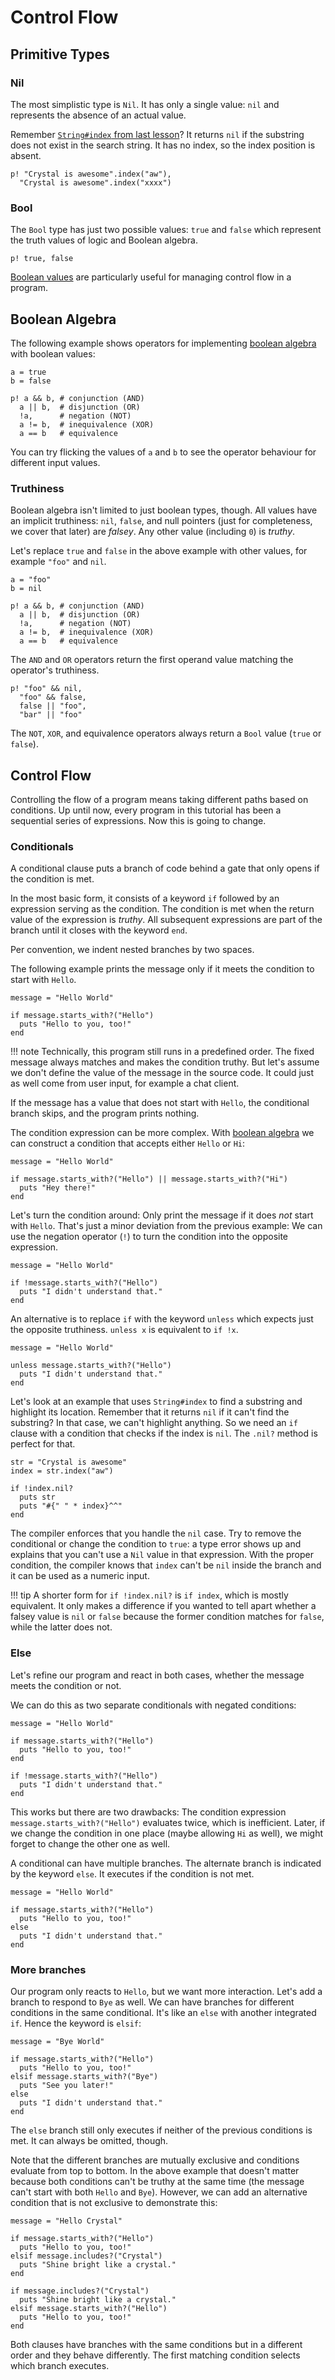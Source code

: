 # Control Flow

## Primitive Types

### Nil

The most simplistic type is `Nil`. It has only a single value: `nil` and represents
the absence of an actual value.

Remember [`String#index` from last lesson](./40_strings.md#indexing-substrings)?
It returns `nil` if the substring does not exist in the search string. It has no index,
so the index position is absent.

```crystal-play
p! "Crystal is awesome".index("aw"),
  "Crystal is awesome".index("xxxx")
```

### Bool

The `Bool` type has just two possible values: `true` and `false` which represent the
truth values of logic and Boolean algebra.

```crystal-play
p! true, false
```

[Boolean values](https://en.wikipedia.org/wiki/Boolean_data_type) are particularly useful for
managing control flow in a program.

## Boolean Algebra

The following example shows operators for implementing [boolean algebra](https://en.wikipedia.org/wiki/Boolean_algebra) with
boolean values:

```crystal-play
a = true
b = false

p! a && b, # conjunction (AND)
  a || b,  # disjunction (OR)
  !a,      # negation (NOT)
  a != b,  # inequivalence (XOR)
  a == b   # equivalence
```

You can try flicking the values of `a` and `b` to see the operator behaviour for different input values.

### Truthiness

Boolean algebra isn't limited to just boolean types, though. All values have an implicit truthiness: `nil`, `false`,
and null pointers (just for completeness, we cover that later) are *falsey*. Any other value (including `0`) is *truthy*.

Let's replace `true` and `false` in the above example with other values, for example `"foo"` and `nil`.

```crystal-play
a = "foo"
b = nil

p! a && b, # conjunction (AND)
  a || b,  # disjunction (OR)
  !a,      # negation (NOT)
  a != b,  # inequivalence (XOR)
  a == b   # equivalence
```

The `AND` and `OR` operators return the first operand value matching the operator's truthiness.

```crystal-play
p! "foo" && nil,
  "foo" && false,
  false || "foo",
  "bar" || "foo"
```

The `NOT`, `XOR`, and equivalence operators always return a `Bool` value (`true` or `false`).

## Control Flow

Controlling the flow of a program means taking different paths based on conditions.
Up until now, every program in this tutorial has been a sequential series of expressions.
Now this is going to change.

### Conditionals

A conditional clause puts a branch of code behind a gate that only opens if the condition is met.

In the most basic form, it consists of a keyword `if` followed by an expression serving as the condition.
The condition is met when the return value of the expression is *truthy*.
All subsequent expressions are part of the branch until it closes with the keyword `end`.

Per convention, we indent nested branches by two spaces.

The following example prints the message only if it meets the condition to start with `Hello`.

```crystal-play
message = "Hello World"

if message.starts_with?("Hello")
  puts "Hello to you, too!"
end
```

!!! note
    Technically, this program still runs in a predefined order. The fixed message always matches and makes the condition truthy.
    But let's assume we don't define the value of the message in the source code. It could just as well come from user input,
    for example a chat client.

If the message has a value that does not start with `Hello`, the conditional branch skips, and the program prints nothing.

The condition expression can be more complex. With [boolean algebra](#boolean-algebra) we can construct a condition that accepts either `Hello`
or `Hi`:

```crystal-play
message = "Hello World"

if message.starts_with?("Hello") || message.starts_with?("Hi")
  puts "Hey there!"
end
```

Let's turn the condition around: Only print the message if it does *not*  start with `Hello`.
That's just a minor deviation from the previous example: We can use the negation operator (`!`) to turn the condition
into the opposite expression.

```crystal-play
message = "Hello World"

if !message.starts_with?("Hello")
  puts "I didn't understand that."
end
```

An alternative is to replace `if` with the keyword `unless` which expects just the opposite truthiness. `unless x` is equivalent to `if !x`.

```crystal-play
message = "Hello World"

unless message.starts_with?("Hello")
  puts "I didn't understand that."
end
```

Let's look at an example that uses `String#index` to find a substring and highlight its location.
Remember that it returns `nil` if it can't find the substring? In that case, we can't highlight anything.
So we need an `if` clause with a condition that checks if the index is `nil`. The `.nil?` method is perfect for that.

```crystal-play
str = "Crystal is awesome"
index = str.index("aw")

if !index.nil?
  puts str
  puts "#{" " * index}^^"
end
```

The compiler enforces that you handle the `nil` case.
Try to remove the conditional or change the condition to `true`: a type error shows up and explains that you can't
use a `Nil` value in that expression.
With the proper condition, the compiler knows that `index` can't be `nil` inside the branch and it can be used as a numeric input.

!!! tip
    A shorter form for `if !index.nil?` is `if index`, which is mostly equivalent.
    It only makes a difference if you wanted to tell apart whether a falsey value is `nil` or `false`
    because the former condition matches for `false`, while the latter does not.

### Else

Let's refine our program and react in both cases, whether the message meets the condition or not.

We can do this as two separate conditionals with negated conditions:

```crystal-play
message = "Hello World"

if message.starts_with?("Hello")
  puts "Hello to you, too!"
end

if !message.starts_with?("Hello")
  puts "I didn't understand that."
end
```

This works but there are two drawbacks: The condition expression `message.starts_with?("Hello")` evaluates twice, which is inefficient.
Later, if we change the condition in one place (maybe allowing `Hi` as well), we might forget to change the other one as well.

A conditional can have multiple branches. The alternate branch is indicated by the keyword `else`. It executes if the condition is not met.

```crystal-play
message = "Hello World"

if message.starts_with?("Hello")
  puts "Hello to you, too!"
else
  puts "I didn't understand that."
end
```

### More branches

Our program only reacts to `Hello`, but we want more interaction. Let's add a branch to respond to `Bye` as well.
We can have branches for different conditions in the same conditional. It's like an `else` with another
integrated `if`. Hence the keyword is `elsif`:

```crystal-play
message = "Bye World"

if message.starts_with?("Hello")
  puts "Hello to you, too!"
elsif message.starts_with?("Bye")
  puts "See you later!"
else
  puts "I didn't understand that."
end
```

The `else` branch still only executes if neither of the previous conditions is met. It can always be omitted, though.

Note that the different branches are mutually exclusive and conditions evaluate from top to bottom.
In the above example that doesn't matter because both conditions can't be truthy at the same time (the message can't start with both `Hello` and `Bye`).
However, we can add an alternative condition that is not exclusive to demonstrate this:

```crystal-play
message = "Hello Crystal"

if message.starts_with?("Hello")
  puts "Hello to you, too!"
elsif message.includes?("Crystal")
  puts "Shine bright like a crystal."
end

if message.includes?("Crystal")
  puts "Shine bright like a crystal."
elsif message.starts_with?("Hello")
  puts "Hello to you, too!"
end
```

Both clauses have branches with the same conditions but in a different order and they behave differently.
The first matching condition selects which branch executes.
